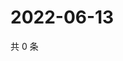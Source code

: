 # 2022-06-13

共 0 条

<!-- BEGIN WEIBO -->
<!-- 最后更新时间 Mon Jun 13 2022 05:00:38 GMT+0800 (China Standard Time) -->

<!-- END WEIBO -->
